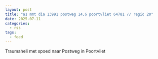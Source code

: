 ```yaml
---
layout: post
title: "a1 mmt dia 13991 postweg 14,6 poortvliet 64781 // regio 20"
date: 2025-07-11
categories: 
  - rss
tags: 
  - feed
---
```


Traumaheli met spoed naar Postweg in Poortvliet
